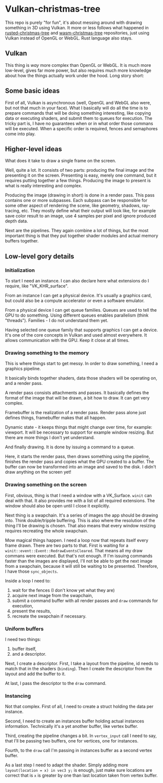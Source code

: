 # Vulkan-christmas-tree

This repo is purely "for fun", it's about messing around with drawing something in 3D using Vulkan. It more or less follows what happened in [rusted-christmas-tree](https://github.com/jacekbilski/rusted-christmas-tree) and [wasm-christmas-tree](https://github.com/jacekbilski/wasm-christmas-tree) repositories, just using Vulkan instead of OpenGL or WebGL. Rust language also stays.

## Vulkan

This thing is _way_ more complex than OpenGL or WebGL. It is much more low-level, gives far more power, but also requires much more knowledge about how the things actually work under the hood. Long story short:

## Some basic ideas

First of all, Vulkan is asynchronous (well, OpenGL and WebGL also were, but not that much in your face). What I basically will do all the time is to prepare commands that will be doing something interesting, like copying data or executing shaders, and submit them to queues for execution. The tricky part is, I have no guarantees when or in what order those commans will be executed. When a specific order is required, fences and semaphores come into play.

## Higher-level ideas

What does it take to draw a single frame on the screen.

Well, quite a lot. It consists of two parts: producing the final image and the presenting it on the screen. Presenting is easy, merely one command, but it requires putting together a few things. Producing the image to present is what is really interesting and complex.

Producing the image (drawing in short) is done in a render pass. This pass contains one or more subpasses. Each subpass can be responsible for some other aspect of rendering the scene, like geometry, shadows, ray-tracing, etc. They mostly define what their output will look like, for example save color result to an image, use 4 samples per pixel and ignore produced depth data.

Next are the pipelines. They again combine a lot of things, but the most important thing is that they put together shader modules and actual memory buffers together.

## Low-level gory details

### Initialization

To start I need an instance. I can also declare here what extensions do I require, like "VK_KHR_surface".

From an instance I can get a physical device. It's usually a graphics card, but could also be a compute accelerator or even a software emulator.

From a physical device I can get queue families. Queues are used to tell the GPU to do something. Using different queues enables parallelism (think "threads"). Families - I do not understand them yet.

Having selected one queue family that supports graphics I can get a device. It's one of the core concepts in Vulkan and used almost everywhere. It allows communication with the GPU. Keep it close at all times.

### Drawing something to the memory

This is where things start to get messy. In order to draw something, I need a graphics pipeline.

It basically binds together shaders, data those shaders will be operating on, and a render pass.

A render pass consists attachments and passes. It basically defines the format of the image that will be drawn, a bit how to draw. It can get very complex.

Framebuffer is the realization of a render pass. Render pass alone just defines things, framebuffer makes that all happen.

Dynamic state - it keeps things that might change over time, for example: viewport. It will be necessary to support for example window resizing. But there are more things I don't yet understand.

And finally drawing. It is done by issuing a command to a queue.

Here, it starts the render pass, then draws something using the pipeline, finishes the render pass and copies what the GPU created to a buffer. The buffer can now be transformed into an image and saved to the disk. I didn't draw anything on the screen yet!

### Drawing something on the screen

First, obvious, thing is that I need a window with a VK_Surface. `winit` can deal with that. It also provides me with a list of all required extensions. The window should also be open until I close it explicitly.

Next thing is a swapchain. It's a series of images the app should be drawing into. Think double/tripple buffering. This is also where the resolution of the thing I'll be drawing is chosen. That also means that every window resizing requires recreating the whole swapchain.

Mow magical things happen. I need a loop now that repeats itself every frame drawn. There are two parts to that. First is waiting for a `winit::event::Event::RedrawEventsCleared`. That means all my draw commans were executed. But that's not enough. If I'm issuing commands faster than the images are displayed, I'll not be able to get the next image from a swapchain, because it will still be waiting to be presented. Therefore, I have those `sync_objects`.

Inside a loop I need to:

1. wait for the fences (I don't know yet what they are)
1. acquire next image from the swapchain,
1. submit a command buffer with all render passes and `draw` commands for execution,
1. present the results,
1. recreate the swapchain if necessary.

### Uniform buffers

I need two things:

1. buffer itself,
1. and a descriptor.

Next, I create a descriptor. First, I take a layout from the pipeline, id needs to match that in the shaders (`binding`). Then I create the descriptor from the layout and add the buffer to it.

At last, I pass the descriptor to the `draw` command.

### Instancing

Not that complex. First of all, I need to create a struct holding the data per instance.

Second, I need to create an instances buffer holding actual instances information. Technically it's a yet another buffer, like vertex buffer.

Third, creating the pipeline changes a bit. In `vertex_input` call I need to say, that I'll be passing two buffers, one for vertices, one for instances.

Fourth, to the `draw` call I'm passing in instances buffer as a second vertex buffer.

As a last step I need to adapt the shader. Simply adding more `layout(location = x) in vec3 y;` is enough, just make sure locations are correct that is `x` is greater by one than last location taken from vertex buffer. 
